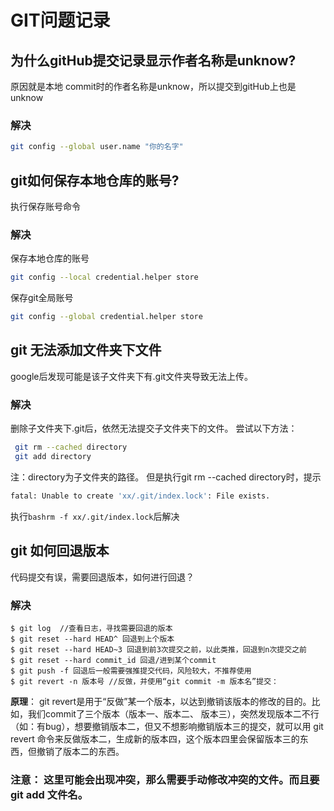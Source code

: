 # GIT问题记录
## 为什么gitHub提交记录显示作者名称是unknow?
原因就是本地 commit时的作者名称是unknow，所以提交到gitHub上也是unknow
### 解决
```bash
git config --global user.name "你的名字"
```
## git如何保存本地仓库的账号?
执行保存账号命令
### 解决
保存本地仓库的账号
```bash
git config --local credential.helper store
```
保存git全局账号
```bash
git config --global credential.helper store
```
## git 无法添加文件夹下文件
google后发现可能是该子文件夹下有.git文件夹导致无法上传。
### 解决
删除子文件夹下.git后，依然无法提交子文件夹下的文件。
尝试以下方法：
```bash
 git rm --cached directory
 git add directory
```
注：directory为子文件夹的路径。
但是执行git rm --cached directory时，提示
```bash
fatal: Unable to create 'xx/.git/index.lock': File exists.
```
执行```bashrm -f xx/.git/index.lock```后解决

## git 如何回退版本
代码提交有误，需要回退版本，如何进行回退？

### 解决
```
$ git log  //查看日志，寻找需要回退的版本
$ git reset --hard HEAD^ 回退到上个版本
$ git reset --hard HEAD~3 回退到前3次提交之前，以此类推，回退到n次提交之前
$ git reset --hard commit_id 回退/进到某个commit
$ git push -f 回退后一般需要强推提交代码，风险较大，不推荐使用
$ git revert -n 版本号 //反做，并使用“git commit -m 版本名”提交：
```
**原理**： git revert是用于“反做”某一个版本，以达到撤销该版本的修改的目的。比如，我们commit了三个版本（版本一、版本二、 版本三），突然发现版本二不行（如：有bug），想要撤销版本二，但又不想影响撤销版本三的提交，就可以用 git revert 命令来反做版本二，生成新的版本四，这个版本四里会保留版本三的东西，但撤销了版本二的东西。
### 注意： 这里可能会出现冲突，那么需要手动修改冲突的文件。而且要git add 文件名。 ###
